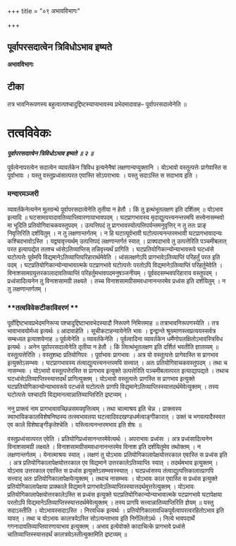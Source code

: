 +++
title = "०९ अभावविभागः"

+++


## पूर्वापरसदात्वेन त्रिविधोऽभाव इष्यते

**अभावविभागः**

## **टीका**

तत्र भावनिरूपणस्य बहुत्वात्पश्चादुद्दिष्टस्याप्यभावस्य प्रभेदमादावाह– पूर्वापरसदात्वेनेति ॥

# तत्वविवेकः

***पूर्वापरसदात्वेन त्रिविधोऽभाव इष्यते ॥ २ ॥***

पूर्वत्वेनापरत्वेन सदात्वेन व्यावर्तकेन त्रिविध इत्यनेनैषां लक्षणान्यप्युक्तानि । योऽभावो वस्तूत्पत्तेः प्रागेवास्ति स पूर्वाभावः । यस्तु वस्तुप्रध्वंसात्परत एवास्ति सोऽपराभावः । यस्तु सदाऽस्ति स सदाभाव इति ।

### **मन्दारमञ्जरी**

व्यावर्तकेनेत्यनेन मूलग्रन्थे पूर्वापरसदात्वेनेति तृतीया न हेतौ । किं तु इत्थंभूतलक्षण इति दर्शितम् ॥ योऽभाव इत्यादि ॥ घटसामग्रयादावतिव्याप्तिवारणायाभावपदम् । घटप्रागभावस्य मृदाद्युत्पत्त्यनन्तरमपि सत्त्वेनासम्भवो मा भूदिति प्रतियोगिवाचकवस्तुपदम् । उत्पत्तिपदं तु प्रागभावस्योत्पत्तिपर्यन्तमनुवृत्तिर् न तु ततः प्राङ् निवृत्तिरिति दर्शयितुम् । न तु लक्षणान्तर्गतम् । न हि घटात्पूर्वभावी घटोत्पत्त्यनन्तरमभावी घटप्रागभावादन्यः कश्चिदभावोऽस्ति । यद्व्यावृत्त्यर्थम् उत्पत्तिपदं लक्षणान्तर्गतं स्यात् । प्राक्पदाभावे तु उत्पत्तेरिति पञ्चमीबलात् परत इत्यापद्येत ततश्च ध्वंसेऽतिव्याप्तिस् तन्निवृत्त्यर्थं प्रागिति । घटप्रतियोगिकान्योन्याभावरूपे घटध्वंसे घटोत्पत्तेः पूर्वमपि विद्यमानेऽतिव्याप्तिपरिहारार्थमेवेति । ध्वंसलक्षणेऽपि प्रागभावेऽतिव्याप्तिं परिहर्तुं परत इति पदम् । घटप्रतियोगिकान्योन्याभावात्मके पटप्रागभावे घटोत्पत्तेः परतोऽपि विद्यमानेऽतिव्याप्तिं परिहर्तुमेवेति । विनाशसामग्रयुत्तरकालादावतिव्याप्तिं परिहर्तुमभावपदमनुषञ्जनीयम् । पूर्ववदसम्भवपरिहाराय वस्तुपदम् । प्रध्वंसादित्यनेन तु विनाशसामग्री लक्ष्यते । तच्च विनाशसामग्रीसमवधानानन्तरमेव प्रध्वंस इति दर्शयितुम् । न तु लक्षणान्तर्गतम् ।

### **तत्वविवेकटीकाविवरणं **

पूर्वोद्दिष्टभावप्रभेदमनिरूप्य पश्चादुद्दिष्टाभावभेदस्यादौ निरूपणे निमित्तमाह ॥ तत्राभावनिरूपणस्येति । तत्र भावाभावयोर्मध्य इत्यर्थः ॥ आदावाहेति । सूचीकटाहन्यायेनेति भावः । द्वन्द्वान्ते श्रूयमाणस्त्वप्रत्ययस्सर्वत्र सम्बध्यत इत्याशयेनाह ॥ पूर्वत्वेनेति ॥ व्यावर्तकेनेति । पूर्वत्वादिना व्यावर्तकेन धर्मेणोपलक्षितोऽभावस्त्रिविध इत्यर्थः । अनेन पूर्वापरसदात्वेनेति तृतीया न हेतौ । किं त्वित्थंभूतलक्षण इति दर्शितं भवतीति ज्ञातव्यम् ॥ वस्तूत्पत्तेरिति । वस्तुशब्दः प्रतियोगिपरः । पूर्वाभावः प्रागभावः । अत्र यो वस्तूत्पत्तेः प्रागेवास्ति स प्रागभाव इत्युक्तेऽसम्भवः । घटप्रागभावस्य तंत्वाद्युत्पत्त्यनन्तरमपि सत्त्वात् । अतः प्रतियोगिवाचकवस्तुपदम् । तथा च नासम्भवः । योऽभावो वस्तूत्पत्तेरस्ति स प्रागभाव इत्युक्ते उत्पत्तेरिति पञ्चमीबलात्परत इत्याद्यापद्यते । तथाच घटध्वंसेऽतिव्याप्तिस्स्यात्तदर्थं प्रागित्युक्तम् । योऽभावो वस्तूत्पत्तेः प्रागस्ति स प्रागभाव इत्युक्ते घटप्रतियोगिकान्योन्याभावरूपे पटध्वंसे घटोत्पत्तेः प्रागपि विद्यमानेऽतिव्याप्तिस्स्यात्तदर्थमेवेत्युक्तम् । तस्य घटोत्पत्तेः पश्चादपि विद्यमानत्वान्नातिव्याप्तिरिति द्रष्टव्यम् ।

ननु प्राक्त्वं नाम प्रागभावावच्छिन्नसमयवृत्तित्वम् । तथा चात्माश्रय इति चेन्न । प्राक्त्वस्य स्वाभाविककालविशेषनिष्ठस्य तत्स्वभावतया घटत्वादिवदखण्डधर्मत्वाङ्गीकारात् । उक्तं च भगवत्पादैस्स्वत एव काले विशेषाङ्गीकृतेश्चेति । यस्त्वित्यनन्तरमभाव इति शेषः ॥

वस्तुप्रध्वंसात्परत एवेति । प्रतियोगिप्रध्वंसानन्तरमेवेत्यर्थः । अपराभावः प्रध्वंसः । अत्र प्रध्वंसादित्यनेन विनाशसामग्री लक्ष्यते । विनाशसामग्रीसमवधानानन्तरमेव विनाश इति दर्शयितुमेव तथोक्तम् । न लक्षणान्तर्गतम् । येनात्माश्रयः स्यात् । लक्षणं तु योऽभावः प्रतियोगिकालापेक्षयोत्तरकाल एवास्ति स प्रध्वंस इति । अत्र प्रतियोगिकालापेक्षयोत्तरकाल एव विद्यमाने उत्तरकालेऽतिव्याप्तिः स्यात् । तदर्थमभाव इत्युक्तम् । योऽभाव उत्तरकाल एवास्ति स प्रध्वंस इत्युक्तेऽसम्भवस्स्यात् । घटप्रध्वंसस्य तंत्वाद्युत्पत्तिकालात्प्रागपि सत्त्वाद् अतः प्रतियोगिकालापेक्षयेत्युक्तम् । तथाच नासम्भवः । योऽभावः काल एवास्ति स प्रध्वंस इत्युक्ते प्रतियोगिकालापेक्षया प्राक्काले विद्यमाने प्रागभावेऽतिव्याप्तिस्स्यात्तदर्थमुत्तरेत्युक्तम् । योऽभावः प्रतियोगिकालापेक्षयोत्तरकालेऽस्ति स प्रध्वंस इत्युक्ते घटप्रतियोगिकान्योन्याभावात्मके पटप्रागभावे घटापेक्षया परतोऽपि विद्यमानेऽतिव्याप्तिस्स्यात्तदर्थमेवेत्युक्तम् । तस्य प्रागपि सत्त्वान्नातिव्याप्तिरिति ज्ञेयम् ॥ यस्तु सदाऽस्तीति । योऽभावस्सदाऽस्ति । निरवधिक इत्यर्थः । प्रतियोगिकालावधिकपूर्वत्वापरत्वरहितोऽभाव इति यावत् । तथा च योऽभावः कालत्रयेऽस्ति सोऽत्यन्ताभाव इति निर्गलितोऽर्थः । नित्ये भावपदार्थे गगनादावतिव्याप्तिवारणायाभाव इत्युक्तम् । अभाव इत्येवोक्ते कादाचित्के प्रागभावे प्रध्वंसे चातिव्याप्तिस्स्यात्तदर्थं कालत्रयेऽस्तीत्युक्तमिति द्रष्टव्यम् ॥


